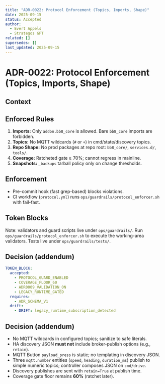 ```yaml
---
title: "ADR-0022: Protocol Enforcement (Topics, Imports, Shape)"
date: 2025-09-15
status: Accepted
author:
  - Evert Appels
  - Strategos GPT
related: []
supersedes: []
last_updated: 2025-09-15
---
```


# ADR-0022: Protocol Enforcement (Topics, Imports, Shape)

## Context

## Enforced Rules
1. **Imports:** Only `addon.bb8_core` is allowed. Bare `bb8_core` imports are forbidden.
2. **Topics:** No MQTT wildcards (`#` or `+`) in cmd/state/discovery topics.
3. **Repo Shape:** No prod packages at repo root: `bb8_core/`, `services.d/`, `tools/`.
4. **Coverage:** Ratcheted gate ≥ 70%; cannot regress in mainline.
5. **Snapshots:** `_backups` tarball policy only on change thresholds.

## Enforcement
- Pre-commit hook (fast grep-based) blocks violations.
- CI workflow (`protocol.yml`) runs `ops/guardrails/protocol_enforcer.sh` with fail-fast.


## Token Blocks

Note: validators and guard scripts live under `ops/guardrails/`. Run `ops/guardrails/protocol_enforcer.sh` to execute the working-area validators. Tests live under `ops/guardrails/tests/`.

## Decision (addendum)

```yaml
TOKEN_BLOCK:
  accepted:
    - PROTOCOL_GUARD_ENABLED
    - COVERAGE_FLOOR_60
    - ADR0009_VALIDATION_ON
    - LEGACY_RUNTIME_GATED
  requires:
    - ADR_SCHEMA_V1
  drift:
    - DRIFT: legacy_runtime_subscription_detected
```
## Decision (addendum)

- No MQTT wildcards in configured topics; sanitize to safe literals.
- HA discovery JSON **must not** include broker-publish options (e.g., `retain`).
- MQTT Button `payload_press` is static; no templating in discovery JSON.
- Three `mqtt.number` entities (`speed`, `heading`, `duration_ms`) publish to simple numeric topics; controller composes JSON on `cmd/drive`.
- Discovery publishes are sent with `retain=True` at publish time.
- Coverage gate floor remains **60%** (ratchet later).
